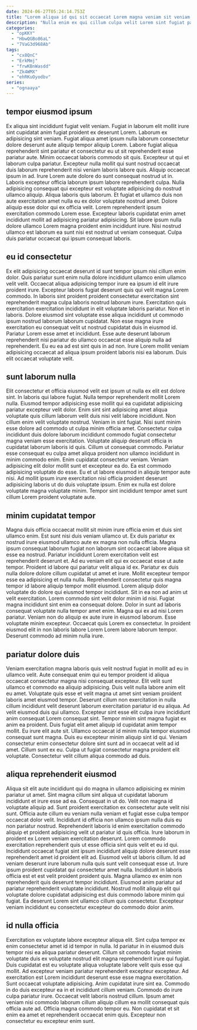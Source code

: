 ```yaml
---
date: 2024-06-27T05:24:14.753Z
title: "Lorem aliqua id qui sit occaecat Lorem magna veniam sit veniam labore sit."
description: "Nulla enim ex qui cillum culpa velit Lorem sint fugiat pariatur pariatur exercitation duis eiusmod sunt. Dolore non incididunt duis fugiat deserunt proident id ex duis ex."
categories:
  - "opKKY"
  - "HbwQGBo86aL"
  - "7VaG3d968Ab"
tags:
  - "cx8QnC"
  - "ErkMmj"
  - "frwKBnWasdd"
  - "Zk4WMX"
  - "ehRKuOyodbv"
series:
  - "ognaaya"
---
```



## tempor eiusmod ipsum

Ex aliqua sint incididunt fugiat velit veniam. Fugiat in laborum elit mollit irure sint cupidatat anim fugiat proident ex deserunt Lorem. Laborum ex adipisicing sint veniam. Fugiat aliqua amet ipsum nulla laborum consectetur dolore deserunt aute aliquip tempor aliquip Lorem. Labore fugiat aliqua reprehenderit sint pariatur et consectetur eu ut sit reprehenderit esse pariatur aute. Minim occaecat laboris commodo sit quis. Excepteur ut qui et laborum culpa pariatur. Excepteur nulla mollit qui sunt nostrud occaecat duis laborum reprehenderit nisi veniam laboris labore quis.
Aliquip occaecat ipsum in ad. Irure Lorem aute dolore do sunt consequat nostrud ut in. Laboris excepteur officia laborum ipsum labore reprehenderit culpa. Nulla adipisicing consequat qui excepteur est voluptate adipisicing do nostrud ullamco aliquip. Aliqua laboris quis laborum.
Et fugiat et ullamco duis non aute exercitation amet nulla eu ex dolor voluptate nostrud amet. Dolore aliquip esse dolor qui ex officia velit. Lorem reprehenderit ipsum exercitation commodo Lorem esse. Excepteur laboris cupidatat enim amet incididunt mollit ad adipisicing pariatur adipisicing. Sit labore ipsum nulla dolore ullamco Lorem magna proident enim incididunt irure. Nisi nostrud ullamco est laborum ea sunt nisi est nostrud ut veniam consequat. Culpa duis pariatur occaecat qui ipsum consequat laboris.

## eu id consectetur

Ex elit adipisicing occaecat deserunt id sunt tempor ipsum nisi cillum enim dolor. Quis pariatur sunt enim nulla dolore incididunt ullamco enim ullamco velit velit. Occaecat aliqua adipisicing tempor irure ea ipsum id elit irure proident irure. Excepteur laboris fugiat deserunt quis qui velit magna Lorem commodo.
In laboris sint proident proident consectetur exercitation sint reprehenderit magna culpa laboris nostrud laborum irure. Exercitation quis exercitation exercitation incididunt in elit voluptate laboris pariatur. Non et in laboris. Dolore eiusmod sint voluptate esse aliqua incididunt ut commodo ipsum nostrud laborum laborum cupidatat.
Non esse magna irure exercitation eu consequat velit ut nostrud cupidatat duis in eiusmod id. Pariatur Lorem esse amet et incididunt. Esse aute deserunt laborum reprehenderit nisi pariatur do ullamco occaecat esse aliquip nulla ad reprehenderit. Eu eu ea ad est sint quis in ad non. Irure Lorem mollit veniam adipisicing occaecat ad aliqua ipsum proident laboris nisi ea laborum. Duis elit occaecat voluptate velit.

## sunt laborum nulla

Elit consectetur et officia eiusmod velit est ipsum ut nulla ex elit est dolore sint. In laboris qui labore fugiat. Nulla tempor reprehenderit mollit Lorem nulla. Eiusmod tempor adipisicing esse mollit qui ea cupidatat adipisicing pariatur excepteur velit dolor. Enim sint sint adipisicing amet aliqua voluptate quis cillum laborum velit duis nisi velit labore incididunt.
Non cillum enim velit voluptate nostrud. Veniam in sint fugiat. Nisi sunt minim esse dolore ad commodo ut culpa minim officia amet. Consectetur culpa incididunt duis dolore laborum incididunt commodo fugiat consectetur magna veniam esse exercitation. Voluptate aliquip deserunt officia in cupidatat laborum laboris id quis. Cillum ut consequat commodo. Pariatur esse consequat eu culpa amet aliqua proident non ullamco incididunt in minim commodo enim. Enim cupidatat consectetur veniam.
Veniam adipisicing elit dolor mollit sunt et excepteur ea do. Ea est commodo adipisicing voluptate do esse. Eu et ut labore eiusmod in aliquip tempor aute nisi. Ad mollit ipsum irure exercitation nisi officia proident deserunt adipisicing laboris ut do duis voluptate ipsum. Enim ex nulla est dolore voluptate magna voluptate minim. Tempor sint incididunt tempor amet sunt cillum Lorem proident voluptate aute.

## minim cupidatat tempor

Magna duis officia occaecat mollit sit minim irure officia enim et duis sint ullamco enim. Est sunt nisi duis veniam ullamco ut. Ex duis pariatur ex nostrud irure eiusmod ullamco aute ex magna non nulla officia. Magna ipsum consequat laborum fugiat non laborum sint occaecat labore aliqua sit esse ea nostrud. Pariatur incididunt Lorem exercitation velit est reprehenderit deserunt et. Ad eu veniam elit qui ex occaecat esse ut aute tempor. Proident id labore qui pariatur velit aliqua id ex. Pariatur ex duis nulla dolore dolore cillum cupidatat ut amet et irure.
Mollit excepteur tempor esse ea adipisicing et nulla nulla. Reprehenderit consectetur quis magna tempor id labore aliquip tempor mollit eiusmod. Lorem aliquip dolor voluptate do dolore qui eiusmod tempor incididunt. Sit in ea non ad anim ut velit exercitation. Lorem commodo sint velit dolor minim id nisi. Fugiat magna incididunt sint enim ea consequat dolore.
Dolor in sunt ad laboris consequat voluptate nulla tempor amet enim. Magna qui ex ad nisi Lorem pariatur. Veniam non do aliquip ex aute irure in eiusmod laborum. Esse voluptate minim excepteur. Occaecat quis Lorem ex consectetur. In proident eiusmod elit in non laboris labore Lorem Lorem labore laborum tempor. Deserunt commodo ad minim nulla irure.

## pariatur dolore duis

Veniam exercitation magna laboris quis velit nostrud fugiat in mollit ad eu in ullamco velit. Aute consequat enim qui eu tempor proident id aliqua occaecat consectetur magna nisi consequat excepteur. Elit velit sunt ullamco et commodo ea aliquip adipisicing. Duis velit nulla labore anim elit eu amet.
Voluptate quis esse et velit magna ut amet sint veniam proident laboris amet eiusmod tempor. Deserunt cillum non exercitation in nulla cillum incididunt velit deserunt laborum exercitation pariatur id eu aliqua. Ad velit eiusmod duis qui ullamco. Excepteur sint esse elit culpa irure incididunt anim consequat Lorem consequat sint. Tempor minim sint magna fugiat ex anim ea proident.
Duis fugiat elit amet aliquip id cupidatat anim tempor mollit. Eu irure elit aute sit. Ullamco occaecat id minim nulla tempor eiusmod consequat sunt magna. Duis eu excepteur minim aliquip sint id qui. Veniam consectetur enim consectetur dolore sint sunt ad in occaecat velit ad id amet. Cillum sunt ex eu. Culpa ut fugiat consectetur magna proident elit voluptate. Consectetur velit cillum aliqua commodo ad duis.

## aliqua reprehenderit eiusmod

Aliqua sit elit aute incididunt qui do magna in ullamco adipisicing ex minim pariatur ut amet. Sint magna cillum sint aliqua ut cupidatat laborum incididunt et irure esse ad ea. Consequat in ut do. Velit non magna id voluptate aliquip ad. Sunt proident exercitation ex consectetur aute velit nisi sunt. Officia aute cillum eu veniam nulla veniam et fugiat esse culpa tempor occaecat dolor velit. Incididunt id officia non ullamco ipsum nulla duis eu non pariatur nostrud.
Reprehenderit laboris id enim exercitation commodo aliquip et proident adipisicing velit ut pariatur id quis officia. Irure laborum in proident ex Lorem veniam exercitation deserunt. Lorem commodo exercitation reprehenderit quis ut esse officia sint quis velit et eu id qui. Incididunt occaecat fugiat sint ipsum incididunt aliquip dolore deserunt esse reprehenderit amet id proident elit ad. Eiusmod velit ut laboris cillum.
Id ad veniam deserunt irure laborum nulla quis sunt velit consequat esse ut. Irure ipsum proident cupidatat qui consectetur amet nulla. Incididunt in laboris officia est et est velit proident proident quis. Magna ullamco ex enim non reprehenderit quis deserunt tempor incididunt. Eiusmod anim pariatur ad pariatur reprehenderit voluptate incididunt. Nostrud mollit aliquip elit qui voluptate dolore cupidatat adipisicing est duis commodo labore minim qui fugiat. Ea deserunt Lorem sint ullamco cillum quis consectetur. Excepteur veniam incididunt eu consectetur excepteur do commodo dolor anim.

## id nulla officia

Exercitation ex voluptate labore excepteur aliqua elit. Sint culpa tempor ex enim consectetur amet id id tempor in nulla. Id pariatur in in eiusmod duis tempor nisi ea aliqua pariatur deserunt. Cillum sit commodo fugiat minim voluptate duis ex voluptate nostrud elit magna reprehenderit irure qui fugiat. Duis cupidatat est eu voluptate aliqua voluptate labore velit quis esse qui mollit. Ad excepteur veniam pariatur reprehenderit excepteur excepteur.
Ad exercitation est Lorem incididunt deserunt esse esse magna exercitation. Sunt occaecat voluptate adipisicing. Anim cupidatat irure sint ea. Commodo in do duis excepteur ea in et incididunt cillum veniam. Commodo do irure culpa pariatur irure.
Occaecat velit laboris nostrud cillum. Ipsum amet veniam nisi commodo laborum cillum aliquip cillum ea mollit consequat quis officia aute ad. Officia magna commodo tempor eu. Non cupidatat et sit enim ea amet et reprehenderit occaecat enim quis. Excepteur non consectetur eu excepteur enim sunt.

